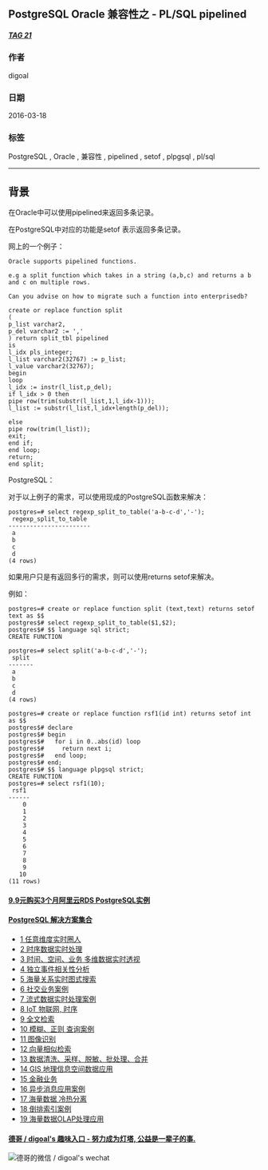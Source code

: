 ## PostgreSQL Oracle 兼容性之 - PL/SQL pipelined   
##### [TAG 21](../class/21.md)
               
### 作者               
digoal                
                  
### 日期                
2016-03-18                                           
                
### 标签                                                                                                                                
PostgreSQL , Oracle , 兼容性 , pipelined , setof , plpgsql , pl/sql   
              
----                
              
## 背景        
在Oracle中可以使用pipelined来返回多条记录。  
  
在PostgreSQL中对应的功能是setof 表示返回多条记录。  
  
网上的一个例子：  
  
```  
Oracle supports pipelined functions.   
  
e.g a split function which takes in a string (a,b,c) and returns a b and c on multiple rows.   
  
Can you advise on how to migrate such a function into enterprisedb?  
```  
  
```  
create or replace function split   
(   
p_list varchar2,   
p_del varchar2 := ','   
) return split_tbl pipelined   
is   
l_idx pls_integer;   
l_list varchar2(32767) := p_list;   
l_value varchar2(32767);   
begin   
loop   
l_idx := instr(l_list,p_del);   
if l_idx > 0 then   
pipe row(trim(substr(l_list,1,l_idx-1)));   
l_list := substr(l_list,l_idx+length(p_del));   
  
else   
pipe row(trim(l_list));   
exit;   
end if;   
end loop;   
return;   
end split;  
```  
  
PostgreSQL：  
  
对于以上例子的需求，可以使用现成的PostgreSQL函数来解决：  
  
```  
postgres=# select regexp_split_to_table('a-b-c-d','-');  
 regexp_split_to_table   
-----------------------  
 a  
 b  
 c  
 d  
(4 rows)  
```  
  
如果用户只是有返回多行的需求，则可以使用returns setof来解决。  
  
例如：  
  
```  
postgres=# create or replace function split (text,text) returns setof text as $$  
postgres$# select regexp_split_to_table($1,$2);  
postgres$# $$ language sql strict;  
CREATE FUNCTION  
  
postgres=# select split('a-b-c-d','-');  
 split   
-------  
 a  
 b  
 c  
 d  
(4 rows)  
  
postgres=# create or replace function rsf1(id int) returns setof int as $$  
postgres$# declare  
postgres$# begin  
postgres$#   for i in 0..abs(id) loop  
postgres$#     return next i;  
postgres$#   end loop;  
postgres$# end;  
postgres$# $$ language plpgsql strict;  
CREATE FUNCTION  
postgres=# select rsf1(10);  
 rsf1   
------  
    0  
    1  
    2  
    3  
    4  
    5  
    6  
    7  
    8  
    9  
   10  
(11 rows)  
```  
  
                                                                            
                                 
  
  
  
  
  
  
  
  
  
  
  
  
  
  
  
  
  
  
  
  
  
  
  
  
  
  
  
  
  
  
  
  
  
  
  
  
  
  
  
  
  
  
  
  
  
#### [9.9元购买3个月阿里云RDS PostgreSQL实例](https://www.aliyun.com/database/postgresqlactivity "57258f76c37864c6e6d23383d05714ea")
  
  
#### [PostgreSQL 解决方案集合](https://yq.aliyun.com/topic/118 "40cff096e9ed7122c512b35d8561d9c8")
- [1 任意维度实时圈人](https://yq.aliyun.com/topic/118 "40cff096e9ed7122c512b35d8561d9c8")
- [2 时序数据实时处理](https://yq.aliyun.com/topic/118 "40cff096e9ed7122c512b35d8561d9c8")
- [3 时间、空间、业务 多维数据实时透视](https://yq.aliyun.com/topic/118 "40cff096e9ed7122c512b35d8561d9c8")
- [4 独立事件相关性分析](https://yq.aliyun.com/topic/118 "40cff096e9ed7122c512b35d8561d9c8")
- [5 海量关系实时图式搜索](https://yq.aliyun.com/topic/118 "40cff096e9ed7122c512b35d8561d9c8")
- [6 社交业务案例](https://yq.aliyun.com/topic/118 "40cff096e9ed7122c512b35d8561d9c8")
- [7 流式数据实时处理案例](https://yq.aliyun.com/topic/118 "40cff096e9ed7122c512b35d8561d9c8")
- [8 IoT 物联网, 时序](https://yq.aliyun.com/topic/118 "40cff096e9ed7122c512b35d8561d9c8")
- [9 全文检索](https://yq.aliyun.com/topic/118 "40cff096e9ed7122c512b35d8561d9c8")
- [10 模糊、正则 查询案例](https://yq.aliyun.com/topic/118 "40cff096e9ed7122c512b35d8561d9c8")
- [11 图像识别](https://yq.aliyun.com/topic/118 "40cff096e9ed7122c512b35d8561d9c8")
- [12 向量相似检索](https://yq.aliyun.com/topic/118 "40cff096e9ed7122c512b35d8561d9c8")
- [13 数据清洗、采样、脱敏、批处理、合并](https://yq.aliyun.com/topic/118 "40cff096e9ed7122c512b35d8561d9c8")
- [14 GIS 地理信息空间数据应用](https://yq.aliyun.com/topic/118 "40cff096e9ed7122c512b35d8561d9c8")
- [15 金融业务](https://yq.aliyun.com/topic/118 "40cff096e9ed7122c512b35d8561d9c8")
- [16 异步消息应用案例](https://yq.aliyun.com/topic/118 "40cff096e9ed7122c512b35d8561d9c8")
- [17 海量数据 冷热分离](https://yq.aliyun.com/topic/118 "40cff096e9ed7122c512b35d8561d9c8")
- [18 倒排索引案例](https://yq.aliyun.com/topic/118 "40cff096e9ed7122c512b35d8561d9c8")
- [19 海量数据OLAP处理应用](https://yq.aliyun.com/topic/118 "40cff096e9ed7122c512b35d8561d9c8")
  
  
#### [德哥 / digoal's 趣味入口 - 努力成为灯塔, 公益是一辈子的事.](https://github.com/digoal/blog/blob/master/README.md "22709685feb7cab07d30f30387f0a9ae")
  
  
![德哥的微信 / digoal's wechat](../pic/digoal_weixin.jpg "f7ad92eeba24523fd47a6e1a0e691b59")
  
